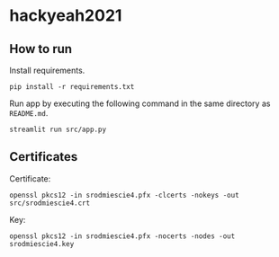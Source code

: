 # hackyeah2021

## How to run

Install requirements.

```
pip install -r requirements.txt
```

Run app by executing the following command in the same directory as `README.md`.

```
streamlit run src/app.py
```

## Certificates
Certificate:
```
openssl pkcs12 -in srodmiescie4.pfx -clcerts -nokeys -out src/srodmiescie4.crt
```

Key:
```
openssl pkcs12 -in srodmiescie4.pfx -nocerts -nodes -out srodmiescie4.key
```
